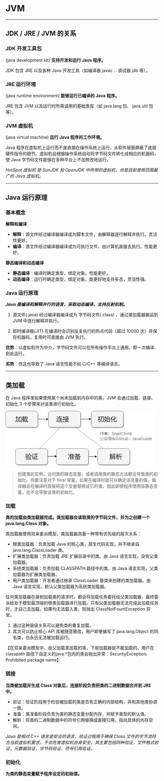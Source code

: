 # JVM

---

## JDK / JRE / JVM 的关系

### JDK 开发工具包

(java development kit) **支持开发和运行 Java 程序。**

JDK 包含 JRE 以及各种 Java 开发工具（如编译器 javac 、调试器 jdb 等）。

### JRE 运行环境

(java runtime environment) **能够运行已编译的 Java 程序。**

JRE 包含 JVM 以及运行时所需调用的基础类库（如 java.lang 包、 java.util 包等）。

### JVM 虚拟机

(java virtual machine) **运行 Java 程序的工作环境。**

Java 程序在虚拟机上运行而不是直接在操作系统上运行，从软件层面屏蔽了底层硬件指令的细节。虚拟机会根据操作系统自动将字节码文件转化成相应的机器码，使 Java 字节码文件能够在多种平台上不加修改地运行。

*HotSpot 虚拟机 是 SunJDK 和 OpenJDK 中所带的虚拟机，也是目前使用范围最广的 Java 虚拟机。*

---

## Java 运行原理

### 基本概念

**解释和编译**

- **解释**：源文件经过编译器编译成为脚本文件，由解释器逐行解释并执行。灵活性更好。
- **编译**：源文件经过编译器编译成为可执行文件，由计算机直接去执行。性能更好。

**静态编译和动态编译**

- **静态编译**：编译时确定类型，绑定对象。性能更好。
- **动态编译**：运行时确定类型，绑定对象。能更好地支持多态，灵活性强。

### Java 运行原理

***Java 是编译和解释并行的语言，采取动态编译，支持反射机制。***

1. 源文件(.java) 经过编译器编译成为 字节码文件(.class) ，通过类加载器搬运到 JVM 中逐行解释并执行。

2. 即时编译器(JIT) 在编译时会识别反复执行的热点代码（超过 10000 次）并保存机器码，复用时可直接由 JVM 执行。
   

**优势**：以虚拟机作为中介，字节码文件可以在所有操作平台上通用。即一次编译、到处运行。

**劣势**：但这也导致了 Java 语言性能不如 C/C++ 等编译语言。

---

## 类加载

在 Java 程序里如果使用某个尚未加载到内存中的类，JVM 会通过加载、链接、初始化 3 个步骤来对该类进行初始化。

![类](类加载过程.png)

> 创建类的实例，访问类的静态变量，或者调用类的静态方法都会导致类的初始化。但要注意对于 final 常量，如果在编译时就可以确定该变量的值，编译器会在编译时直接把这个变量替换成它的值，因此即使程序使用该静态变量，也不会导致该类的初始化。

### 加载

**类的加载由类加载器完成。类加载器会读取类的字节码文件，并为之创建一个 java.lang.Class 对象。**

类加载器使用双亲委派模型，类加载器具备一种带有优先级的层次关系：

- 根类加载器：负责加载 Java 的核心类，原生代码实现，并不继承自 java.lang.ClassLoader 类。
- 扩展类加载器：负责加载 JRE 扩展目录中的类。由 Java 语言实现，没有父类加载器。
- 系统类加载器：负责加载 CLASSPATH 路径中的类。由 Java 语言实现，父类加载器为扩展类加载器。
- 用户类加载器：开发者通过继承 ClassLoader 基类来创建的类加载器。由 Java 语言实现，默认父类加载器为系统类加载器。

任何类加载器在接到加载类的请求时，都会将加载任务委托给父类加载器，最终委派给处于模型最顶端的根类加载器进行加载。只有父类加载器无法完成此加载任务时，才自己去加载。如果均无法载入类，则抛出 ClassNotFountException 异常。

1. 通过这种层级关系可以避免类的重复加载。
2. 其次可以防止核心 API 库被随意篡改，用户即使编写了 java.lang.Object 的同名类，也永远无法被加载运行。

【在双亲委派模型中，由父加载类加载的类，下层加载器是不能加载的。用户在 classpath 路径下自定义的java.*包内的类会抛出异常：SecurityException: Prohibited package name】


### 链接

**当类被加载并生成 Class 对象后，连接阶段负责把类的二进制数据合并到 JRE 中。**

- 验证：验证阶段用于检验被加载的类是否有正确的内部结构，并和其他类协调一致。
- 准备：类准备阶段负责为类的静态变量分配内存，并赋予类型的默认值。
- 解析：将类的二进制数据中的符号引用替换成直接引用，指向具体的内存空间。

*Java 是相对 C++ 语言是安全的语言，验证过程用于确保 Class 文件的字节流符合当前虚拟机要求，不会危害虚拟机自身安全。其主要包括四种验证，文件格式验证，元数据验证，字节码验证，符号引用验证。*


### 初始化

**为类的静态变量赋予程序设定的初始值。**
